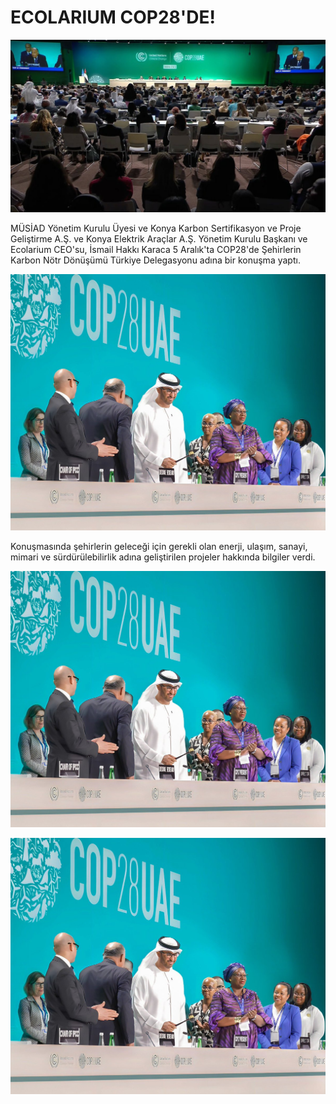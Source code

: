 ﻿# ECOLARIUM COP28'DE!

![COP28 News and Media](https://github.com/umutkenar/md-test/blob/main/news/COP28_Summit_Started_at_BlueZone/image_01.jpeg?raw=true)

MÜSİAD Yönetim Kurulu Üyesi ve Konya Karbon Sertifikasyon ve Proje Geliştirme A.Ş. ve Konya Elektrik Araçlar A.Ş. Yönetim Kurulu Başkanı ve  Ecolarium CEO'su, İsmail Hakkı Karaca 5 Aralık'ta COP28'de Şehirlerin Karbon Nötr Dönüşümü Türkiye Delegasyonu adına bir konuşma yaptı.

![COP28 News and Media](https://github.com/umutkenar/md-test/blob/main/news/COP28_Summit_Started_at_BlueZone/image_02.jpeg?raw=true)

Konuşmasında şehirlerin geleceği için gerekli olan enerji, ulaşım, sanayi, mimari ve sürdürülebilirlik adına geliştirilen projeler hakkında bilgiler verdi.

![COP28 News and Media](https://github.com/umutkenar/md-test/blob/main/news/COP28_Summit_Started_at_BlueZone/image_02.jpeg?raw=true)

![COP28 News and Media](https://github.com/umutkenar/md-test/blob/main/news/COP28_Summit_Started_at_BlueZone/image_02.jpeg?raw=true)